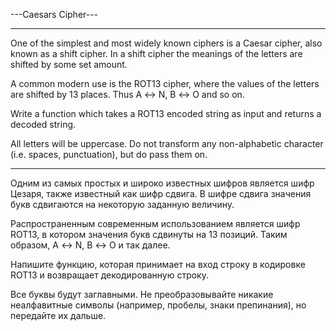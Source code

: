 ---Caesars Cipher---

---

One of the simplest and most widely known ciphers is a Caesar cipher, also known as a shift cipher. In a shift cipher the meanings of the letters are shifted by some set amount.

A common modern use is the ROT13 cipher, where the values of the letters are shifted by 13 places. Thus A ↔ N, B ↔ O and so on.

Write a function which takes a ROT13 encoded string as input and returns a decoded string.

All letters will be uppercase. Do not transform any non-alphabetic character (i.e. spaces, punctuation), but do pass them on.

---

Одним из самых простых и широко известных шифров является шифр Цезаря, также известный как шифр сдвига. В шифре сдвига значения букв сдвигаются на некоторую заданную величину.

Распространенным современным использованием является шифр ROT13, в котором значения букв сдвинуты на 13 позиций. Таким образом, A ↔ N, B ↔ O и так далее.

Напишите функцию, которая принимает на вход строку в кодировке ROT13 и возвращает декодированную строку.

Все буквы будут заглавными. Не преобразовывайте никакие неалфавитные символы (например, пробелы, знаки препинания), но передайте их дальше.

